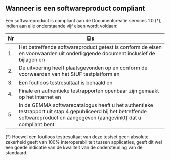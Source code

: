## Wanneer is een softwareproduct compliant
Een softwareproduct is compliant aan de Documentcreatie services 1.0 (*), indien aan alle onderstaande vijf eisen wordt voldaan:

| Nr | Eis |
| --- | --- |
| 1. | Het betreffende softwareproduct getest is conform de eisen en voorwaarden uit onderliggende document inclusief de bijlagen en |
| 2. | De uitvoering heeft plaatsgevonden op en conform de voorwaarden van het StUF testplatform en |
| 3. | Een foutloos testresultaat is behaald en |
| 4. | Finale en authentieke testrapporten openbaar zijn gemaakt op het internet en |
| 5. | In de GEMMA softwarecatalogus heeft u het authentieke testrapport uit stap 4 gepubliceerd bij het betreffende softwareproduct en aangegeven (aangevinkt) dat u compliant bent. |

(*) Hoewel een foutloos testresultaat van deze testset geen absolute zekerheid geeft van 100% interoperabiliteit tussen applicaties, geeft dit wel een goede indicatie van de kwaliteit van de ondersteuning van de standaard.
